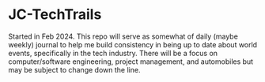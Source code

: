 # JC-TechTrails
Started in Feb 2024. This repo will serve as somewhat of daily (maybe weekly) journal to help me build consistency in being up to date about world events, specifically in the tech industry. There will be a focus on computer/software engineering, project management, and automobiles but may be subject to change down the line. 
